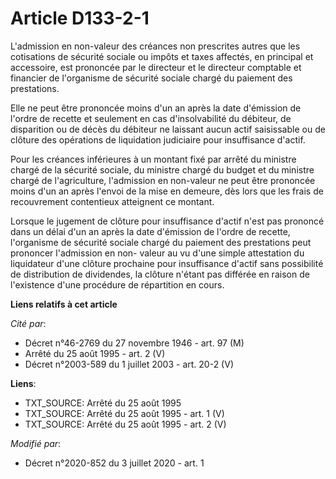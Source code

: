 # Article D133-2-1

L'admission en non-valeur des créances non prescrites autres que les cotisations de sécurité sociale ou impôts et taxes
affectés, en principal et accessoire, est prononcée par le directeur et le directeur comptable et financier de l'organisme de
sécurité sociale chargé du paiement des prestations.

Elle ne peut être prononcée moins d'un an après la date d'émission de l'ordre de recette et seulement en cas d'insolvabilité
du débiteur, de disparition ou de décès du débiteur ne laissant aucun actif saisissable ou de clôture des opérations de
liquidation judiciaire pour insuffisance d'actif.

Pour les créances inférieures à un montant fixé par arrêté du ministre chargé de la sécurité sociale, du ministre chargé du
budget et du ministre chargé de l'agriculture, l'admission en non-valeur ne peut être prononcée moins d'un an après l'envoi
de la mise en demeure, dès lors que les frais de recouvrement contentieux atteignent ce montant.

Lorsque le jugement de clôture pour insuffisance d'actif n'est pas prononcé dans un délai d'un an après la date d'émission de
l'ordre de recette, l'organisme de sécurité sociale chargé du paiement des prestations peut prononcer l'admission en non-
valeur au vu d'une simple attestation du liquidateur d'une clôture prochaine pour insuffisance d'actif sans possibilité de
distribution de dividendes, la clôture n'étant pas différée en raison de l'existence d'une procédure de répartition en cours.

**Liens relatifs à cet article**

_Cité par_:

  - Décret n°46-2769 du 27 novembre 1946 - art. 97 (M)
  - Arrêté du 25 août 1995 - art. 2 (V)
  - Décret n°2003-589 du 1 juillet 2003 - art. 20-2 (V)

**Liens**:

  - TXT_SOURCE: Arrêté du 25 août 1995
  - TXT_SOURCE: Arrêté du 25 août 1995 - art. 1 (V)
  - TXT_SOURCE: Arrêté du 25 août 1995 - art. 2 (V)

_Modifié par_:

  - Décret n°2020-852 du 3 juillet 2020 - art. 1
